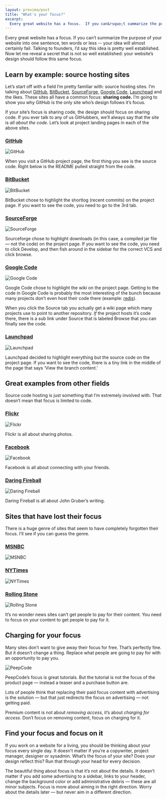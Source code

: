 ```yaml
---
layout: proxima/post
title: "What's your focus?"
excerpt:
  Every great website has a focus.  If you can&rsquo;t summarize the purpose of your website into one sentence, ten words or less &mdash; your idea will almost certainly fail.  Talking to founders, I&rsquo;d say this idea is pretty well established.  Now let me reveal a secret that is not so well established: your website&rsquo;s design should follow this same focus.
---
```


Every great website has a focus.  If you can&rsquo;t summarize the purpose of your website into one sentence, ten words or less -- your idea will almost certainly fail.  Talking to founders, I&rsquo;d say this idea is pretty well established.  Now let me reveal a secret that is not so well established: your website&rsquo;s design should follow this same focus.

## Learn by example: source hosting sites

Let&rsquo;s start off with a field I&rsquo;m pretty familiar with: source hosting sites. I&rsquo;m talking about [GitHub](http://github.com), [BitBucket](http://bitbucket.org), [SourceForge](http://sourceforge.net), [Google Code](http://code.google.com), [Launchpad](http://launchpad.net) and the likes.  These sites all have a common focus: **sharing code.**  I&rsquo;m going to show you why GitHub is the only site who&rsquo;s design follows it&rsquo;s focus.

If your site&rsquo;s focus is sharing code, the design should focus on sharing code. If you ever talk to any of us GitHubbers, we&rsquo;ll always say that the site is *all about the code*.  Let&rsquo;s look at project landing pages in each of the above sites.

### [GitHub](http://github.com/facebook/three20)

<div class="figure"><img src="https://assets.warpspire.com/images/focus/github.gif" alt="GitHub" /></div>

When you visit a GitHub project page, the first thing you see is the source code. Right below is the README pulled straight from the code.

### [BitBucket](http://bitbucket.org/jespern/django-piston/overview/)

<div class="figure"><img src="https://assets.warpspire.com/images/focus/bitbucket.gif" alt="BitBucket" /></div>

BitBucket chose to highlight the shortlog (recent commits) on the project page.  If you want to see the code, you need to go to the 3rd tab.

### [SourceForge](http://sourceforge.net/projects/junit/)

<div class="figure"><img src="https://assets.warpspire.com/images/focus/sourceforge.gif" alt="SourceForge" /></div>

Sourceforge chose to highlight downloads (in this case, a compiled jar file &mdash; not the code) on the project page.  If you want to see the code, you need to click Develop, and then fish around in the sidebar for the correct VCS and click browse.

### [Google Code](http://code.google.com/p/flot/)

<div class="figure"><img src="https://assets.warpspire.com/images/focus/googlecode.gif" alt="Google Code" /></div>

Google Code chose to highlight the wiki on the project page.  Getting to the code in Google Code is probably the most interesting of the bunch because many projects don&rsquo;t even host their code there (example: [redis](http://code.google.com/p/redis/wiki/UnstableSource?tm=4)).

When you click the Source tab you actually get a wiki page which many projects use to point to another repository.  *If* the project hosts it&rsquo;s code there, there is a sub link under Source that is labeled Browse that you can finally see the code.

### [Launchpad](https://launchpad.net/drizzle)

<div class="figure"><img src="https://assets.warpspire.com/images/focus/launchpad.gif" alt="Launchpad" /></div>

Launchpad decided to highlight everything but the source code on the project page.  If you want to see the code, there is a tiny link in the middle of the page that says &rsquo;View the branch content.&rsquo;

## Great examples from other fields

Source code hosting is just something that I&rsquo;m extremely involved with. That doesn&rsquo;t mean that focus is limited to code.

### [Flickr](http://www.flickr.com/photos/wcouch/4338090218/)

<div class="figure"><img src="https://assets.warpspire.com/images/focus/flickr.gif" alt="Flickr" /></div>

Flickr is all about sharing photos.

### [Facebook](http://facebook.com)

<div class="figure"><img src="https://assets.warpspire.com/images/focus/facebook.gif" alt="Facebook" /></div>

Facebook is all about connecting with your friends.

### [Daring Fireball](http://daringfireball.net)

<div class="figure"><img src="https://assets.warpspire.com/images/focus/fireball.gif" alt="Daring Fireball" /></div>

Daring Fireball is all about John Gruber&rsquo;s writing.

## Sites that have lost their focus

There is a huge genre of sites that seem to have completely forgotten their focus.  I&rsquo;ll see if you can guess the genre.

### [MSNBC](http://msnbc.com)

<div class="figure"><img src="https://assets.warpspire.com/images/focus/msnbc.gif" alt="MSNBC" /></div>

### [NYTimes](http://nytimes.com)

<div class="figure"><img src="https://assets.warpspire.com/images/focus/nytimes.gif" alt="NYTimes" /></div>

### [Rolling Stone](http://www.rollingstone.com/politics/story/32255149/wall_streets_bailout_hustle/p)

<div class="figure"><img src="https://assets.warpspire.com/images/focus/rollingstone.gif" alt="Rolling Stone" /></div>

It&rsquo;s no wonder news sites can&rsquo;t get people to pay for their content. You need to focus on your content to get people to pay for it.

## Charging for your focus

Many sites don&rsquo;t want to give away their focus for free. That&rsquo;s perfectly fine. But it doesn&rsquo;t change a thing. Replace what people are going to pay for with an opportunity to pay you.

<div class="figure"><img src="https://assets.warpspire.com/images/focus/peepcode.gif" alt="PeepCode" /></div>

PeepCode&rsquo;s focus is great tutorials. But the tutorial is not the focus of the product page &mdash; instead a teaser and a purchase button are.

Lots of people think that replacing their paid focus content with advertising is the solution &mdash; but that just redirects the focus on advertising &mdash; not getting paid.

Premium content is not about *removing access*, it&rsquo;s about *charging for access*.  Don&rsquo;t focus on removing content, focus on charging for it.

## Find your focus and focus on it

If you work on a website for a living, you should be thinking about your focus every single day.  It doesn&rsquo;t matter if you&rsquo;re a copywriter, project manager, designer or sysadmin.  What&rsquo;s the focus of your site? Does your design reflect this? Run that through your head for every decision.

The beautiful thing about focus is that it&rsquo;s not about the details. It doesn&rsquo;t  matter if you add some advertising to a sidebar, links to your header, change the background color or add administrative debris &mdash; these are all minor subjects.  Focus is more about aiming in the right direction. Worry about the details later &mdash; but never aim in a different direction.